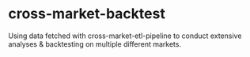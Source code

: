 # cross-market-backtest
Using data fetched with cross-market-etl-pipeline to conduct extensive analyses &amp; backtesting on multiple different markets.
